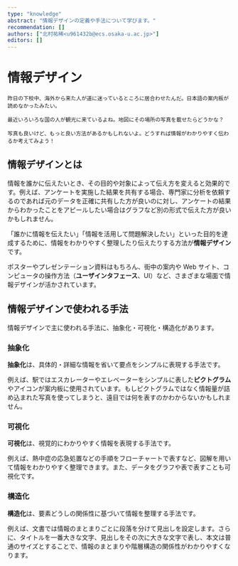```yaml
---
type: "knowledge"
abstract: "情報デザインの定義や手法について学びます。"
recommendation: []
authors: ["北村祐稀<u961432b@ecs.osaka-u.ac.jp>"]
editors: []
---
```


# 情報デザイン

```:dialog:left:student1:question
昨日の下校中、海外から来た人が道に迷っているところに居合わせたんだ。日本語の案内板が読めなかったみたい。
```

```:dialog:left:student2:question
最近いろいろな国の人が観光に来ているよね。地図にその場所の写真を載せたらどうかな？
```

```:dialog:right:teacher1:normal
写真も良いけど、もっと良い方法があるかもしれないよ。どうすれば情報がわかりやすく伝わるか考えてみよう！
```

## 情報デザインとは

情報を誰かに伝えたいとき、その目的や対象によって伝え方を変えると効果的です。例えば、アンケートを実施した結果を共有する場合、専門家に分析を依頼するのであれば元のデータを正確に共有した方が良いのに対し、アンケートの結果からわかったことをアピールしたい場合はグラフなど別の形式で伝えた方が良いかもしれません。

「誰かに情報を伝えたい」「情報を活用して問題解決したい」といった目的を達成するために、情報をわかりやすく整理したり伝えたりする方法が**情報デザイン**です。

ポスターやプレゼンテーション資料はもちろん、街中の案内や Web サイト、コンピュータの操作方法（**ユーザインタフェース**、UI）など、さまざまな場面で情報デザインが活かされています。

## 情報デザインで使われる手法

情報デザインで主に使われる手法に、抽象化・可視化・構造化があります。

### 抽象化

**抽象化**は、具体的・詳細な情報を省いて要点をシンプルに表現する手法です。

例えば、駅ではエスカレーターやエレベーターをシンプルに表した**ピクトグラム**やアイコンが案内板に使用されています。もしピクトグラムではなく情報量が詰め込まれた写真を使ってしまうと、遠目では何を表すのかわからないかもしれません。

### 可視化

**可視化**は、視覚的にわかりやすく情報を表現する手法です。

例えば、熱中症の応急処置などの手順をフローチャートで表すなど、図解を用いて情報をわかりやすく整理できます。また、データをグラフや表で表すことも可視化です。

### 構造化

**構造化**は、要素どうしの関係性に基づいて情報を整理する手法です。

例えば、文書では情報のまとまりごとに段落を分けて見出しを設定します。さらに、タイトルを一番大きな文字、見出しをその次に大きな文字で表し、本文は普通のサイズとすることで、情報のまとまりや階層構造の関係性がわかりやすくなります。
